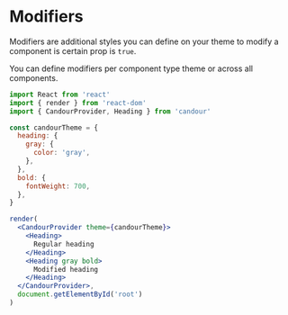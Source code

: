 # Modifiers

Modifiers are additional styles you can define on your theme to modify
a component is certain prop is `true`.

You can define modifiers per component type theme or across all components.

```jsx sandbox
import React from 'react'
import { render } from 'react-dom'
import { CandourProvider, Heading } from 'candour'

const candourTheme = {
  heading: {
    gray: {
      color: 'gray',
    },
  },
  bold: {
    fontWeight: 700,
  },
}

render(
  <CandourProvider theme={candourTheme}>
    <Heading>
      Regular heading
    </Heading>
    <Heading gray bold>
      Modified heading
    </Heading>
  </CandourProvider>,
  document.getElementById('root')
)
```
